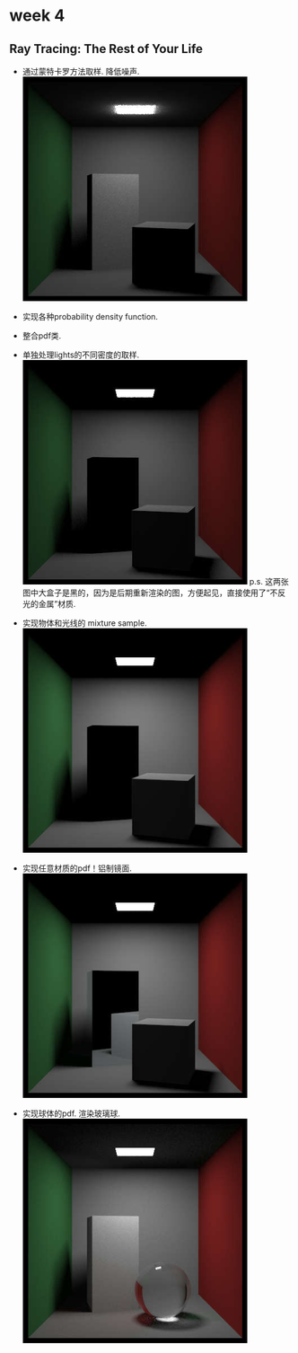 # week 4

## Ray Tracing: The Rest of Your Life

- 通过蒙特卡罗方法取样. 降低噪声.
![improved cornell box picture](../RayTracer/output/RestOfYourLife1.jpg)

- 实现各种probability density function.
- 整合pdf类.
- 单独处理lights的不同密度的取样.
![lights sample](../RayTracer/output/sample_light.jpg)
p.s. 这两张图中大盒子是黑的，因为是后期重新渲染的图，方便起见，直接使用了“不反光的金属”材质.

- 实现物体和光线的 mixture sample.
![mixture pdf](../RayTracer/output/mixture_sample.jpg)

- 实现任意材质的pdf！铝制镜面.
![aluminum](../RayTracer/output/aluminum.jpg)

- 实现球体的pdf. 渲染玻璃球.
![glass ball](../RayTracer/output/Final3.jpg)


